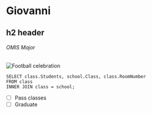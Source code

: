 # Giovanni
## h2 header
###### OMIS Major
![Football celebration](https://github.com/rojaas/markdown/blob/main/giphy.gif)
```
SELECT class.Students, school.Class, class.RoomNumber
FROM class
INNER JOIN class = school;
```

- [ ] Pass classes
- [ ] Graduate

